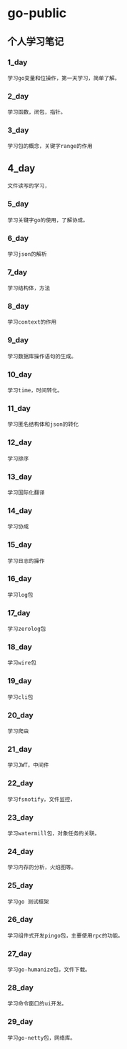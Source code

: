 # go-public
## 个人学习笔记
### 1_day
    学习go变量和位操作，第一天学习，简单了解。

### 2_day
    学习函数，闭包，指针。

### 3_day
    学习包的概念，关键字range的作用

## 4_day
    文件读写的学习，


### 5_day
    学习关键字go的使用，了解协成。

### 6_day
    学习json的解析

### 7_day
    学习结构体，方法

### 8_day
    学习context的作用

### 9_day
    学习数据库操作语句的生成。

### 10_day
    学习time，时间转化。

### 11_day
    学习匿名结构体和json的转化

### 12_day
    学习排序
### 13_day
    学习国际化翻译
### 14_day
    学习协成

### 15_day
    学习日志的操作

### 16_day
    学习log包

### 17_day
    学习zerolog包
### 18_day
    学习wire包
### 19_day
    学习cli包
### 20_day
    学习爬虫
### 21_day
    学习JWT，中间件
### 22_day
    学习fsnotify，文件监控，
### 23_day
    学习watermill包，对象任务的关联。
### 24_day
    学习内存的分析，火焰图等。
### 25_day
    学习go 测试框架
### 26_day
    学习组件式开发pingo包，主要使用rpc的功能。
### 27_day
    学习go-humanize包，文件下载。
### 28_day
    学习命令窗口的ui开发。
### 29_day
    学习go-netty包，网络库。
